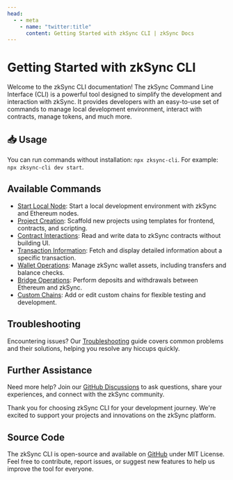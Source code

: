 ```yaml
---
head:
  - - meta
    - name: "twitter:title"
      content: Getting Started with zkSync CLI | zkSync Docs
---
```


# Getting Started with zkSync CLI

Welcome to the zkSync CLI documentation! The zkSync Command Line Interface (CLI) is a powerful tool designed to simplify the development and interaction with zkSync. It provides developers with an easy-to-use set of commands to manage local development environment, interact with contracts, manage tokens, and much more.

## 📥 Usage

You can run commands without installation: `npx zksync-cli`. For example: `npx zksync-cli dev start`.

## Available Commands

- [Start Local Node](./commands/local-node.md): Start a local development environment with zkSync and Ethereum nodes.
- [Project Creation](./commands/create.md): Scaffold new projects using templates for frontend, contracts, and scripting.
- [Contract Interactions](./commands/contract-interaction.md): Read and write data to zkSync contracts without building UI.
- [Transaction Information](./commands/transaction-info.md): Fetch and display detailed information about a specific transaction.
- [Wallet Operations](./commands/wallet.md): Manage zkSync wallet assets, including transfers and balance checks.
- [Bridge Operations](./commands/bridge.md): Perform deposits and withdrawals between Ethereum and zkSync.
- [Custom Chains](./commands/custom-chains.md): Add or edit custom chains for flexible testing and development.

## Troubleshooting

Encountering issues? Our [Troubleshooting](./troubleshooting.md) guide covers common problems and their solutions, helping you resolve any hiccups quickly.

## Further Assistance

Need more help? Join our [GitHub Discussions](https://github.com/zkSync-Community-Hub/zksync-developers/discussions/) to ask questions, share your experiences, and connect with the zkSync community.

Thank you for choosing zkSync CLI for your development journey. We're excited to support your projects and innovations on the zkSync platform.

## Source Code

The zkSync CLI is open-source and available on [GitHub](https://github.com/matter-labs/zksync-cli) under MIT License. Feel free to contribute, report issues, or suggest new features to help us improve the tool for everyone.